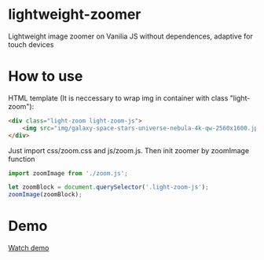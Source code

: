 # lightweight-zoomer
Lightweight image zoomer on Vanilia JS without dependences, adaptive for touch devices

# How to use
HTML template (It is neccessary to wrap img in container with class "light-zoom"):
```html
<div class="light-zoom light-zoom-js">
    <img src="img/galaxy-space-stars-universe-nebula-4k-qw-2560x1600.jpg" alt="Demo image">
</div>
```

Just import css/zoom.css and js/zoom.js. Then init zoomer by zoomImage function
```js
import zoomImage from './zoom.js';

let zoomBlock = document.querySelector('.light-zoom-js');
zoomImage(zoomBlock);
```

# Demo
[Watch demo](http://ovz1.j1047325.pr46m.vps.myjino.ru/)

